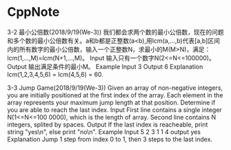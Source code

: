 # CppNote
3-2 最小公倍数(2018/9/19(We-3))
我们都会求两个数的最小公倍数，现在的问题和多个数的最小公倍数有关。a和b都是正整数(a<b),用lcm(a,…,b)代表[a,b]区间内的所有数字的最小公倍数，输入一个正整数N，求最小的M(M>N)，满足： lcm(1,…,M)=lcm(N+1,…,M)。
Input
输入只有一个数字N(2<=N<=100000)。
Output
输出满足条件的最小M。
Example
Input
    3
Output
    6
Explanation
    lcm(1,2,3,4,5,6) = lcm(4,5,6) = 60.

3-3 Jump Game(2018/9/19(We-3))
Given an array of non-negative integers, you are initially positioned at the first index of the array.
Each element in the array represents your maximum jump length at that position.
Determine if you are able to reach the last index.
Input
First line contains a single integer N(1<=N<=100 0000), which is the length of array. Second line contains N integers, splited by spaces.
Output
If the last index is reacheable, print string "yes\n", else print "no\n".
Example
Input
    5
    2 3 1 1 4
output
    yes
Explanation
    Jump 1 step from index 0 to 1, then 3 steps to the last index.
